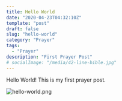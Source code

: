 ```yaml
---
title: Hello World
date: "2020-04-23T04:32:10Z"
template: "post"
draft: false
slug: "hello-world"
category: "Prayer"
tags:
  - "Prayer"
description: "First Prayer Post"
# socialImage: "/media/42-line-bible.jpg"
---
```


Hello World! This is my first prayer post.


![hello-world.png](/media/hello-world.png)